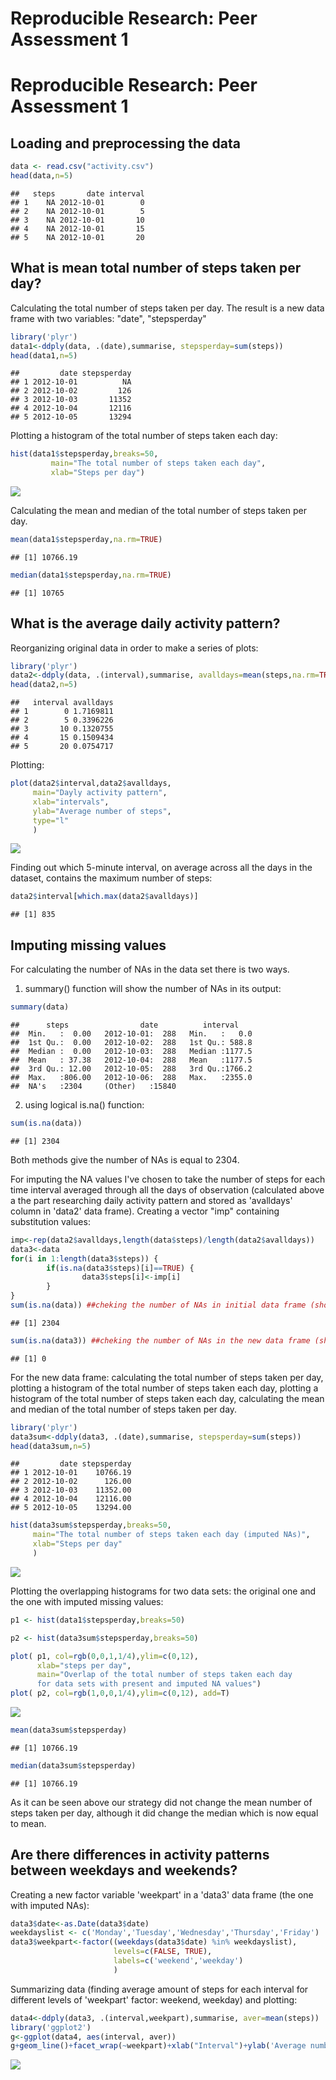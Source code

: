 # Reproducible Research: Peer Assessment 1

# Reproducible Research: Peer Assessment 1

## Loading and preprocessing the data


```r
data <- read.csv("activity.csv")
head(data,n=5)
```

```
##   steps       date interval
## 1    NA 2012-10-01        0
## 2    NA 2012-10-01        5
## 3    NA 2012-10-01       10
## 4    NA 2012-10-01       15
## 5    NA 2012-10-01       20
```

## What is mean total number of steps taken per day?

Calculating the total number of steps taken per day. The result is a new data frame with two variables: "date", "stepsperday"


```r
library('plyr')
data1<-ddply(data, .(date),summarise, stepsperday=sum(steps))
head(data1,n=5)
```

```
##         date stepsperday
## 1 2012-10-01          NA
## 2 2012-10-02         126
## 3 2012-10-03       11352
## 4 2012-10-04       12116
## 5 2012-10-05       13294
```

Plotting a histogram of the total number of steps taken each day:


```r
hist(data1$stepsperday,breaks=50,
         main="The total number of steps taken each day",
         xlab="Steps per day")
```

![](figure/histogram1-1.png) 

Calculating the mean and median of the total number of steps taken per day.

```r
mean(data1$stepsperday,na.rm=TRUE)
```

```
## [1] 10766.19
```

```r
median(data1$stepsperday,na.rm=TRUE)
```

```
## [1] 10765
```

## What is the average daily activity pattern?

Reorganizing original data in order to make a series of plots:


```r
library('plyr')
data2<-ddply(data, .(interval),summarise, avalldays=mean(steps,na.rm=TRUE))
head(data2,n=5)
```

```
##   interval avalldays
## 1        0 1.7169811
## 2        5 0.3396226
## 3       10 0.1320755
## 4       15 0.1509434
## 5       20 0.0754717
```

Plotting:


```r
plot(data2$interval,data2$avalldays,
     main="Dayly activity pattern",
     xlab="intervals",
     ylab="Average number of steps",
     type="l"
     )
```

![](figure/alldays-1.png) 

Finding out which 5-minute interval, on average across all the days in the dataset, contains the maximum number of steps:


```r
data2$interval[which.max(data2$avalldays)]
```

```
## [1] 835
```

## Imputing missing values

For calculating the number of NAs in the data set there is two ways.  
1. summary() function will show the number of NAs in its output:


```r
summary(data)
```

```
##      steps                date          interval     
##  Min.   :  0.00   2012-10-01:  288   Min.   :   0.0  
##  1st Qu.:  0.00   2012-10-02:  288   1st Qu.: 588.8  
##  Median :  0.00   2012-10-03:  288   Median :1177.5  
##  Mean   : 37.38   2012-10-04:  288   Mean   :1177.5  
##  3rd Qu.: 12.00   2012-10-05:  288   3rd Qu.:1766.2  
##  Max.   :806.00   2012-10-06:  288   Max.   :2355.0  
##  NA's   :2304     (Other)   :15840
```

2. using logical is.na() function:


```r
sum(is.na(data))
```

```
## [1] 2304
```

Both methods give the number of NAs is equal to 2304.

For imputing the NA values I've chosen to take the number of steps for each time interval averaged through all the days of observation (calculated above a the part researching daily activity pattern and stored as 'avalldays' column in 'data2' data frame). Creating a vector "imp" containing substitution values:


```r
imp<-rep(data2$avalldays,length(data$steps)/length(data2$avalldays))
data3<-data
for(i in 1:length(data3$steps)) {
        if(is.na(data3$steps)[i]==TRUE) {
                data3$steps[i]<-imp[i]
        }
}
sum(is.na(data)) ##cheking the number of NAs in initial data frame (should give "2304")
```

```
## [1] 2304
```

```r
sum(is.na(data3)) ##cheking the number of NAs in the new data frame (should give "0")
```

```
## [1] 0
```

For the new data frame: calculating the total number of steps taken per day, plotting a histogram
of the total number of steps taken each day, plotting a histogram of the total number of steps taken each day,
calculating the mean and median of the total number of steps taken per day.


```r
library('plyr')
data3sum<-ddply(data3, .(date),summarise, stepsperday=sum(steps))
head(data3sum,n=5)
```

```
##         date stepsperday
## 1 2012-10-01    10766.19
## 2 2012-10-02      126.00
## 3 2012-10-03    11352.00
## 4 2012-10-04    12116.00
## 5 2012-10-05    13294.00
```

```r
hist(data3sum$stepsperday,breaks=50,
     main="The total number of steps taken each day (imputed NAs)",
     xlab="Steps per day"
     )
```

![](figure/stepsperday2-1.png) 

Plotting the overlapping histograms for two data sets: the original one and the one with imputed missing values:


```r
p1 <- hist(data1$stepsperday,breaks=50)
```

```r
p2 <- hist(data3sum$stepsperday,breaks=50)
```

```r
plot( p1, col=rgb(0,0,1,1/4),ylim=c(0,12),
      xlab="steps per day",
      main="Overlap of the total number of steps taken each day 
      for data sets with present and imputed NA values")
plot( p2, col=rgb(1,0,0,1/4),ylim=c(0,12), add=T)
```

![](figure/overlapping_hist2-1.png) 


```r
mean(data3sum$stepsperday)
```

```
## [1] 10766.19
```

```r
median(data3sum$stepsperday)
```

```
## [1] 10766.19
```

As it can be seen above our strategy did not change the mean number of steps taken per day, although it did change the median which is now equal to mean.

## Are there differences in activity patterns between weekdays and weekends?

Creating a new factor variable 'weekpart' in a 'data3' data frame (the one with imputed NAs):


```r
data3$date<-as.Date(data3$date)
weekdayslist <- c('Monday','Tuesday','Wednesday','Thursday','Friday')
data3$weekpart<-factor((weekdays(data3$date) %in% weekdayslist),
                       levels=c(FALSE, TRUE),
                       labels=c('weekend','weekday')
                       )
```

Summarizing data (finding average amount of steps for each interval for different levels of 'weekpart' factor: weekend, weekday) and plotting:


```r
data4<-ddply(data3, .(interval,weekpart),summarise, aver=mean(steps))
library('ggplot2')
g<-ggplot(data4, aes(interval, aver))
g+geom_line()+facet_wrap(~weekpart)+xlab("Interval")+ylab('Average number of steps')
```

![](figure/weekpart_plot-1.png) 
